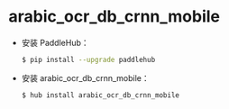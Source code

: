 # arabic_ocr_db_crnn_mobile
* 安装 PaddleHub：

    ```bash
    $ pip install --upgrade paddlehub
    ```

* 安装 arabic_ocr_db_crnn_mobile：

    ```bash
    $ hub install arabic_ocr_db_crnn_mobile
    ```
